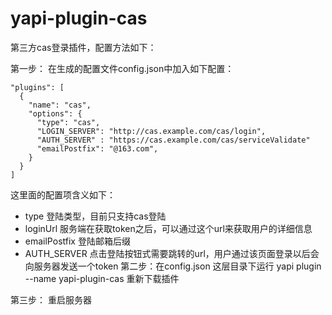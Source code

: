 # yapi-plugin-cas
第三方cas登录插件，配置方法如下：

第一步： 在生成的配置文件config.json中加入如下配置：

```
"plugins": [
  {
    "name": "cas",
    "options": {
      "type": "cas",
      "LOGIN_SERVER": "http://cas.example.com/cas/login",
      "AUTH_SERVER" : "https://cas.example.com/cas/serviceValidate"
      "emailPostfix": "@163.com",
    }
  }
]
```
这里面的配置项含义如下：

- type 登陆类型，目前只支持cas登陆
- loginUrl 服务端在获取token之后，可以通过这个url来获取用户的详细信息
- emailPostfix 登陆邮箱后缀
- AUTH_SERVER 点击登陆按钮式需要跳转的url，用户通过该页面登录以后会向服务器发送一个token
第二步：在config.json 这层目录下运行 yapi plugin --name yapi-plugin-cas 重新下载插件

第三步： 重启服务器